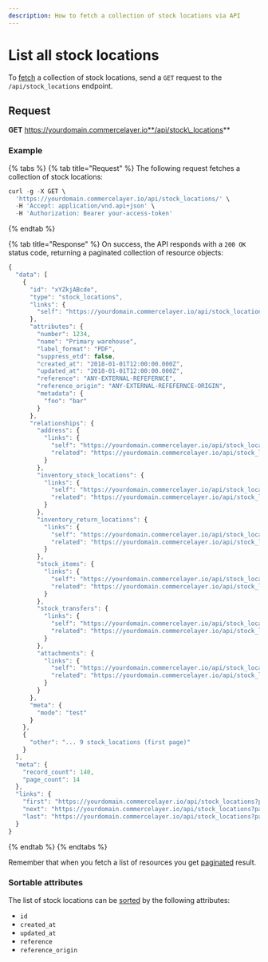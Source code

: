 ```yaml
---
description: How to fetch a collection of stock locations via API
---
```


# List all stock locations

To [fetch](https://docs.commercelayer.io/developers/fetching-resources) a collection of stock locations, send a `GET` request to the `/api/stock_locations` endpoint.

## Request

**GET** https://yourdomain.commercelayer.io**/api/stock\_locations**

### **Example**

{% tabs %}
{% tab title="Request" %}
The following request fetches a collection of stock locations:

```javascript
curl -g -X GET \
  'https://yourdomain.commercelayer.io/api/stock_locations/' \
  -H 'Accept: application/vnd.api+json' \
  -H 'Authorization: Bearer your-access-token'
```
{% endtab %}

{% tab title="Response" %}
On success, the API responds with a `200 OK` status code, returning a paginated collection of resource objects:

```javascript
{
  "data": [
    {
      "id": "xYZkjABcde",
      "type": "stock_locations",
      "links": {
        "self": "https://yourdomain.commercelayer.io/api/stock_locations/xYZkjABcde"
      },
      "attributes": {
        "number": 1234,
        "name": "Primary warehouse",
        "label_format": "PDF",
        "suppress_etd": false,
        "created_at": "2018-01-01T12:00:00.000Z",
        "updated_at": "2018-01-01T12:00:00.000Z",
        "reference": "ANY-EXTERNAL-REFEFERNCE",
        "reference_origin": "ANY-EXTERNAL-REFEFERNCE-ORIGIN",
        "metadata": {
          "foo": "bar"
        }
      },
      "relationships": {
        "address": {
          "links": {
            "self": "https://yourdomain.commercelayer.io/api/stock_locations/xYZkjABcde/relationships/address",
            "related": "https://yourdomain.commercelayer.io/api/stock_locations/xYZkjABcde/address"
          }
        },
        "inventory_stock_locations": {
          "links": {
            "self": "https://yourdomain.commercelayer.io/api/stock_locations/xYZkjABcde/relationships/inventory_stock_locations",
            "related": "https://yourdomain.commercelayer.io/api/stock_locations/xYZkjABcde/inventory_stock_locations"
          }
        },
        "inventory_return_locations": {
          "links": {
            "self": "https://yourdomain.commercelayer.io/api/stock_locations/xYZkjABcde/relationships/inventory_return_locations",
            "related": "https://yourdomain.commercelayer.io/api/stock_locations/xYZkjABcde/inventory_return_locations"
          }
        },
        "stock_items": {
          "links": {
            "self": "https://yourdomain.commercelayer.io/api/stock_locations/xYZkjABcde/relationships/stock_items",
            "related": "https://yourdomain.commercelayer.io/api/stock_locations/xYZkjABcde/stock_items"
          }
        },
        "stock_transfers": {
          "links": {
            "self": "https://yourdomain.commercelayer.io/api/stock_locations/xYZkjABcde/relationships/stock_transfers",
            "related": "https://yourdomain.commercelayer.io/api/stock_locations/xYZkjABcde/stock_transfers"
          }
        },
        "attachments": {
          "links": {
            "self": "https://yourdomain.commercelayer.io/api/stock_locations/xYZkjABcde/relationships/attachments",
            "related": "https://yourdomain.commercelayer.io/api/stock_locations/xYZkjABcde/attachments"
          }
        }
      },
      "meta": {
        "mode": "test"
      }
    },
    {
      "other": "... 9 stock_locations (first page)"
    }
  ],
  "meta": {
    "record_count": 140,
    "page_count": 14
  },
  "links": {
    "first": "https://yourdomain.commercelayer.io/api/stock_locations?page[number]=1&page[size]=10",
    "next": "https://yourdomain.commercelayer.io/api/stock_locations?page[number]=2&page[size]=10",
    "last": "https://yourdomain.commercelayer.io/api/stock_locations?page[number]=14&page[size]=10"
  }
}
```
{% endtab %}
{% endtabs %}

Remember that when you fetch a list of resources you get [paginated](https://docs.commercelayer.io/developers/pagination) result.

### Sortable attributes

The list of stock locations can be [sorted](https://docs.commercelayer.io/developers/sorting-results) by the following attributes:

* `id`
* `created_at`
* `updated_at`
* `reference`
* `reference_origin`
